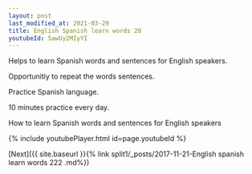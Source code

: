 ```yaml
---
layout: post
last_modified_at: 2021-03-29
title: English Spanish learn words 28 
youtubeId: 5awUy2MIyYI
---
```

 
 
Helps to learn Spanish words and sentences for English speakers.

Opportunitiy to repeat the words sentences. 

Practice Spanish language. 
 
10 minutes practice every day. 
 
How to learn Spanish words and sentences for English speakers 
 
{% include youtubePlayer.html id=page.youtubeId %}
 
 
[Next]({{ site.baseurl }}{% link  split1/_posts/2017-11-21-English spanish learn words 222 .md%})
 
